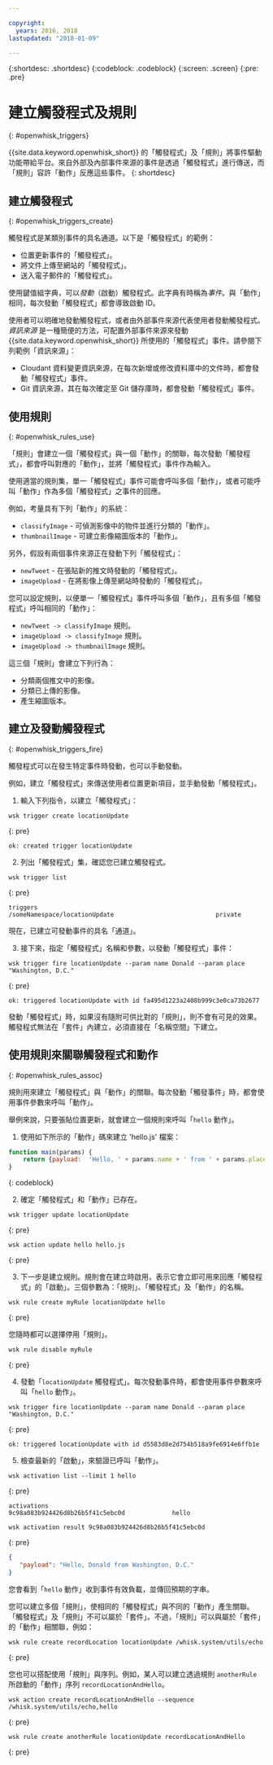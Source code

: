 ```yaml
---

copyright:
  years: 2016, 2018
lastupdated: "2018-01-09"

---
```


{:shortdesc: .shortdesc}
{:codeblock: .codeblock}
{:screen: .screen}
{:pre: .pre}

# 建立觸發程式及規則
{: #openwhisk_triggers}

{{site.data.keyword.openwhisk_short}} 的「觸發程式」及「規則」將事件驅動功能帶給平台。來自外部及內部事件來源的事件是透過「觸發程式」進行傳送，而「規則」容許「動作」反應這些事件。
{: shortdesc}

## 建立觸發程式

{: #openwhisk_triggers_create}

觸發程式是某類別事件的具名通道。以下是「觸發程式」的範例：
- 位置更新事件的「觸發程式」。
- 將文件上傳至網站的「觸發程式」。
- 送入電子郵件的「觸發程式」。

使用鍵值組字典，可以*發動*（啟動）觸發程式。此字典有時稱為*事件*。與「動作」相同，每次發動「觸發程式」都會導致啟動 ID。

使用者可以明確地發動觸發程式，或者由外部事件來源代表使用者發動觸發程式。
*資訊來源* 是一種簡便的方法，可配置外部事件來源來發動 {{site.data.keyword.openwhisk_short}} 所使用的「觸發程式」事件。請參閱下列範例「資訊來源」：
- Cloudant 資料變更資訊來源，在每次新增或修改資料庫中的文件時，都會發動「觸發程式」事件。
- Git 資訊來源，其在每次確定至 Git 儲存庫時，都會發動「觸發程式」事件。

## 使用規則

{: #openwhisk_rules_use}

「規則」會建立一個「觸發程式」與一個「動作」的關聯，每次發動「觸發程式」，都會呼叫對應的「動作」，並將「觸發程式」事件作為輸入。

使用適當的規則集，單一「觸發程式」事件可能會呼叫多個「動作」，或者可能呼叫「動作」作為多個「觸發程式」之事件的回應。

例如，考量具有下列「動作」的系統：
- `classifyImage` - 可偵測影像中的物件並進行分類的「動作」。
- `thumbnailImage` - 可建立影像縮圖版本的「動作」。

另外，假設有兩個事件來源正在發動下列「觸發程式」：
- `newTweet` - 在張貼新的推文時發動的「觸發程式」。
- `imageUpload` - 在將影像上傳至網站時發動的「觸發程式」。

您可以設定規則，以便單一「觸發程式」事件呼叫多個「動作」，且有多個「觸發程式」呼叫相同的「動作」：
- `newTweet -> classifyImage` 規則。
- `imageUpload -> classifyImage` 規則。
- `imageUpload -> thumbnailImage` 規則。

這三個「規則」會建立下列行為： 
- 分類兩個推文中的影像。
- 分類已上傳的影像。
- 產生縮圖版本。

## 建立及發動觸發程式
{: #openwhisk_triggers_fire}

觸發程式可以在發生特定事件時發動，也可以手動發動。

例如，建立「觸發程式」來傳送使用者位置更新項目，並手動發動「觸發程式」。
1. 輸入下列指令，以建立「觸發程式」：
  ```
wsk trigger create locationUpdate
  ```
  {: pre}

  ```
ok: created trigger locationUpdate
  ```

2. 列出「觸發程式」集，確認您已建立觸發程式。
  ```
wsk trigger list
  ```
  {: pre}

  ```
triggers
  /someNamespace/locationUpdate                            private
  ```

  現在，已建立可發動事件的具名「通道」。

3. 接下來，指定「觸發程式」名稱和參數，以發動「觸發程式」事件：
  ```
  wsk trigger fire locationUpdate --param name Donald --param place "Washington, D.C."
  ```
  {: pre}

  ```
ok: triggered locationUpdate with id fa495d1223a2408b999c3e0ca73b2677
  ```

發動「觸發程式」時，如果沒有隨附可供比對的「規則」，則不會有可見的效果。
觸發程式無法在「套件」內建立，必須直接在「名稱空間」下建立。

## 使用規則來關聯觸發程式和動作
{: #openwhisk_rules_assoc}

規則用來建立「觸發程式」與「動作」的關聯。每次發動「觸發事件」時，都會使用事件參數來呼叫「動作」。

舉例來說，只要張貼位置更新，就會建立一個規則來呼叫「`hello` 動作」。
1. 使用如下所示的「動作」碼來建立 'hello.js' 檔案：
  ```javascript
  function main(params) {
      return {payload:  'Hello, ' + params.name + ' from ' + params.place};
  }
  ```
  {: codeblock}

2. 確定「觸發程式」和「動作」已存在。
  ```
wsk trigger update locationUpdate
  ```
  {: pre}

  ```
  wsk action update hello hello.js
  ```
  {: pre}

3. 下一步是建立規則。規則會在建立時啟用，表示它會立即可用來回應「觸發程式」的「啟動」。三個參數為：「規則」、「觸發程式」及「動作」的名稱。
  ```
  wsk rule create myRule locationUpdate hello
  ```
  {: pre}

  您隨時都可以選擇停用「規則」。
  ```
  wsk rule disable myRule
  ```
  {: pre}

4. 發動「`locationUpdate` 觸發程式」。每次發動事件時，都會使用事件參數來呼叫「`hello` 動作」。
  ```
  wsk trigger fire locationUpdate --param name Donald --param place "Washington, D.C."
  ```
  {: pre}

  ```
ok: triggered locationUpdate with id d5583d8e2d754b518a9fe6914e6ffb1e
  ```

5. 檢查最新的「啟動」，來驗證已呼叫「動作」。
  ```
wsk activation list --limit 1 hello
  ```
  {: pre}

  ```
activations
  9c98a083b924426d8b26b5f41c5ebc0d             hello
  ```
  ```
wsk activation result 9c98a083b924426d8b26b5f41c5ebc0d
  ```
  {: pre}

  ```json
  {
     "payload": "Hello, Donald from Washington, D.C."
  }
  ```

  您會看到「`hello` 動作」收到事件有效負載，並傳回預期的字串。

您可以建立多個「規則」，使相同的「觸發程式」與不同的「動作」產生關聯。
「觸發程式」及「規則」不可以屬於「套件」。不過，「規則」可以與屬於「套件」的「動作」相關聯，例如：
  ```
  wsk rule create recordLocation locationUpdate /whisk.system/utils/echo
  ```
  {: pre}

您也可以搭配使用「規則」與序列。例如，某人可以建立透過規則 `anotherRule` 所啟動的「動作」序列 `recordLocationAndHello`。
  ```
  wsk action create recordLocationAndHello --sequence /whisk.system/utils/echo,hello
  ```
  {: pre}

  ```
  wsk rule create anotherRule locationUpdate recordLocationAndHello
  ```
  {: pre}
